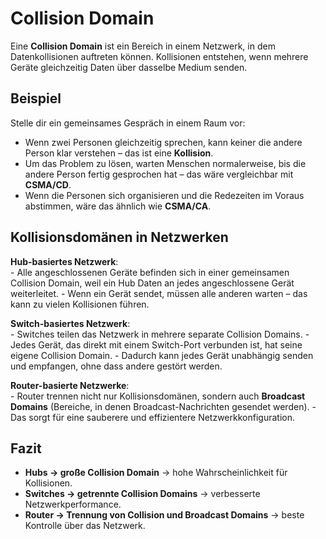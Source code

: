 # Collision Domain

Eine **Collision Domain** ist ein Bereich in einem Netzwerk, in dem Datenkollisionen auftreten können. Kollisionen entstehen, wenn mehrere Geräte gleichzeitig Daten über dasselbe Medium senden.

## Beispiel

Stelle dir ein gemeinsames Gespräch in einem Raum vor:
- Wenn zwei Personen gleichzeitig sprechen, kann keiner die andere Person klar verstehen – das ist eine **Kollision**.
- Um das Problem zu lösen, warten Menschen normalerweise, bis die andere Person fertig gesprochen hat – das wäre vergleichbar mit **CSMA/CD**.
- Wenn die Personen sich organisieren und die Redezeiten im Voraus abstimmen, wäre das ähnlich wie **CSMA/CA**.

## Kollisionsdomänen in Netzwerken

**Hub-basiertes Netzwerk**:  
    - Alle angeschlossenen Geräte befinden sich in einer gemeinsamen Collision Domain, weil ein Hub Daten an jedes angeschlossene Gerät weiterleitet.
    - Wenn ein Gerät sendet, müssen alle anderen warten – das kann zu vielen Kollisionen führen.

**Switch-basiertes Netzwerk**:  
    - Switches teilen das Netzwerk in mehrere separate Collision Domains.
    - Jedes Gerät, das direkt mit einem Switch-Port verbunden ist, hat seine eigene Collision Domain.
    - Dadurch kann jedes Gerät unabhängig senden und empfangen, ohne dass andere gestört werden.

**Router-basierte Netzwerke**:  
    - Router trennen nicht nur Kollisionsdomänen, sondern auch **Broadcast Domains** (Bereiche, in denen Broadcast-Nachrichten gesendet werden).
    - Das sorgt für eine sauberere und effizientere Netzwerkkonfiguration.

## Fazit

- **Hubs → große Collision Domain** → hohe Wahrscheinlichkeit für Kollisionen.
- **Switches → getrennte Collision Domains** → verbesserte Netzwerkperformance.
- **Router → Trennung von Collision und Broadcast Domains** → beste Kontrolle über das Netzwerk.
